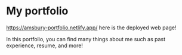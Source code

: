 # My portfolio

https://amsbury-portfolio.netlify.app/ here is the deployed web page!

In this portfolio, you can find many things about me such as past experience, resume, and more!
